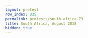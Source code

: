 ```yaml
---
layout: protest
row_index: 835
permalink: protests/south-africa-73
title: South Africa, August 2018
hidden: true
---
```


